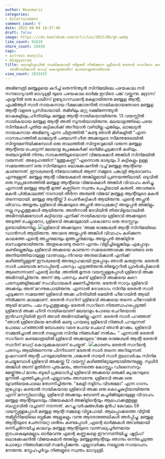 ```yaml
---
author: Beaumaris
categories:
- Entertainment
comment_count: 0
date: 2022-08-04 16:57:40
draft: false
image: https://cdn.boolokam.com/articles/2022/08/gh.webp
like_count: 91619
share_count: 18430
tags:
- actress manjula
- bhagyasree
title: ബോളിവുഡിൽ നായികയായി തിളങ്ങി നിൽക്കുന്ന ശ്രീദേവി ഭരതൻ സാറിനെ കണ്ടമാത്രയിൽ ദേവരാഗത്തിൽ
  അഭിനയിക്കാൻ ഡേറ്റ് കൊടുത്തതിന് കാരണമുണ്ടായിരുന്നു
view_count: 1832425
---
```


അഭിനേത്രി മഞ്ജുളയെ കുറിച്ച് തെന്നിന്ത്യന്‍ സിനിമയിലെ പഴയകാല നടി സൗഭാഗ്യവതി ഭാഗ്യശ്രീ യുടെ പഴയകാല ഓർമ്മ ഇവിടെ പങ്ക് വയ്ക്കുന്നു. മദ്രാസ് എഗ്മൂറിൽ ഒരു പോലീസ് ഉദ്യോഗസ്ഥന്റെ മകളായിരുന്നു മഞ്ജുള ആന്റി, എംജിആർ സാർ നായകനായ റിക്ഷാക്കാരനിൽ നായികയായതോടെ മഞ്ജുള ആന്റി വളരെ പ്രസിദ്ധയായി. തമിഴിലും മറ്റു ദക്ഷിണേന്ത്യൻ ഭാഷകളിലും,ഹിന്ദിയിലും മഞ്ജുള ആന്റി നായികയായിരുന്നു. 13 വയസ്സിൽ നായികയായ മഞ്ജുള ആന്റി അതി സുന്ദരിയായിരുന്നു. മലയാളത്തിലെ പഴയ സിനിമകൾ പുതിയ കുട്ടികൾക്ക് അറിയാൻ വഴിയില്ല എങ്കിലും, ലാലേട്ടൻ നായകനായ അഭിമന്യു എന്ന ചിത്രത്തിൽ "കണ്ടു ഞാൻ മിഴികളിൽ "എന്ന ഗാനരംഗത്തിൽ ലാലേട്ടൻ പഞ്ചാഗ്നി ഗീത അക്കയുടെ സീമന്തരേഖയിൽ സിന്ദൂരമണിയിക്കുമ്പോൾ ഒരു താലത്തിൽ സിന്ദൂരവുമായി വരുന്ന മഞ്ജുള ആന്റിയെ പെട്ടെന്ന് മലയാള പ്രേക്ഷകർക്ക് ഓർമിച്ചെടുക്കാൻ കഴിയും. തഞ്ചാവൂരിൽ നിന്നും നാടകത്തിലൂടെയാണ് വിജയകുമാർ അങ്കിൾ സിനിമയിൽ വരുന്നത്. അദ്ദേഹത്തിന് "മുത്തുകണ്ണ് "എന്നൊരു ഭാര്യയും 3 കുട്ടികളും ഉള്ള സമയത്താണ് ഒരു സിനിമയുടെ ലൊക്കേഷനിൽ വച്ച് മഞ്ജുള ആന്റിയെ കാണുന്നത്. ഈശ്വരന്റെ നിയോഗങ്ങൾ ആണ് നമ്മുടെ പങ്കാളി ആരാവണം എന്നുള്ളത്. മഞ്ജുള ആന്റി വിജയകുമാർ അങ്കിളുമായി പ്രണയത്തിലായി. ഒടുവിൽ ഒരു സുപ്രഭാതത്തിൽ മഞ്ജുള ആന്റിയെ വിജയകുമാർ അങ്കിൾ വിവാഹം കഴിച്ചു. എന്നാൽ മഞ്ജുള ആന്റി മുത്ത് കണ്ണിനെ സ്വന്തം ചേച്ചിയായി കരുതി. അവരുടെ മകൻ പിൽകാലത്ത് നടനായി തീർന്ന അരുൺ വിജയ് മഞ്ജുള ആന്റിയുടെ മകൻ തന്നെയായി. മഞ്ജുള ആന്റിയ്ക്ക് 3 പെൺകുട്ടികൾ ആയിരുന്നു. എന്റെ അച്ഛൻ ശിവറാം അയ്യരും ശ്രീദേവി അക്കയുടെ അച്ഛൻ അഡ്വക്കേറ്റ് അയ്യപ്പൻ അങ്കിളും നല്ല സുഹൃത്തുക്കൾ ആയിരുന്നു. അതിനാൽ ദേവിയിൻ തിരുവിളയാടലിൽ അഭിനയിക്കുമ്പോൾ കുട്ടിയായ എനിക്ക് നായികയായ ശ്രീദേവി അക്കയുടെ അടുത്ത് ചെല്ലാനോ, ശ്രീദേവി അക്കയുമായി പഴകാനോ ഒരു തടസ്സവും ഉണ്ടായിരുന്നില്ല. ![](https://cdn.boolokam.com/articles/2022/08/gh.webp)ശ്രീദേവി അക്കയുടെ 'അമ്മ രാജേശ്വരി ആന്റി സിനിമയിലെ ഡാൻസർ ആയിരുന്നു. അവരെ അയ്യപ്പൻ അങ്കിൾ വിവാഹം കഴിക്കുന്ന കാലത്തേ എന്റെ അച്ഛനുമായും മുത്തച്ഛനുമായും അയ്യപ്പൻ അങ്കിളിനു ബന്ധമുണ്ടായിരുന്നു. അതുകൊണ്ടു തന്നെ എന്നും വിളിച്ചില്ലെങ്കിലും എപ്പോഴും കണ്ടില്ലെങ്കിലും ശ്രീദേവി അക്കയെ കാണുന്ന സമയത്തൊക്കെ അവരുടെ ഒരു അനിയത്തിയായുള്ള വാത്സല്യം നിറയെ അനുഭവിക്കാൻ എനിക്ക് കഴിഞ്ഞിട്ടുള്ളത് ഈശ്വരന്റെ അനുഗ്രഹമായി ഇപ്പോഴും ഞാൻ കരുതുന്നു. ഭരതൻ സാർ പണ്ടൊരു സോപ്പിന്റെ പരസ്യം എടുത്തിരുന്നു.തിയ്യേറ്ററിൽ പ്രദർശിപ്പിക്കാൻ ആണെന്നാണ് എന്റെ ഓർമ .അതിൽ മൂന്നര വയസ്സുള്ളപ്പോൾ ശ്രീദേവി അക്ക അഭിനയിച്ചിരുന്നു. അന്ന് ആ പരസ്യം കണ്ട് ശ്രീദേവി അക്കയെ കുറെ പരസ്യങ്ങളിലേക്ക് സംവിധായകർ ക്ഷണിച്ചിരുന്നു. ഭരതൻ സാറും ശ്രീദേവി അക്കയും അത് മറന്നുപോയിരുന്നു. എന്നാൽ ദേവരാഗം സിനിമ ഭരതൻ സാർ എടുക്കുന്ന സമയത്ത് ശ്രീദേവി അക്ക ഹിന്ദിയിൽ മെയിൻ ഹീറോയിൻ ആയി നിൽക്കുന്ന കാലമാണ്. ഭരതൻ സാറിന് ശ്രീദേവി അക്കയെ തന്നെ ഹീറോയിൻ ആയി വേണം. പല സുഹൃത്തുക്കളും ഭരതൻ സാറിനെ നിരുത്സാഹപ്പെടുത്തി ശ്രീദേവി അക്ക ഹിന്ദി നായികയാണ് മലയാളം പോലെ ചെറിയൊരു ഇൻഡസ്ട്രിയിൽ ഇനി അവർ അഭിനയിക്കില്ല എന്ന്. ഭരതൻ സാർ പറഞ്ഞത് "ഞാൻ ശ്രീദേവിയെ നേരിൽ കണ്ടു പറയട്ടെ ശ്രീദേവി നിങ്ങൾ പറയുന്നത് പോലെ പറഞ്ഞാൽ ബോംബെ വരെ പോയ ചെലവ് ഞാൻ മറക്കും. ശ്രീദേവി സമ്മതിച്ചാൽ ഞാൻ നല്ലൊരു സിനിമ നിങ്ങൾക്ക് നൽകും. " എന്നാൽ ഭരതൻ സാറിനെ കണ്ടമാത്രയിൽ ശ്രീദേവി അക്കയുടെ 'അമ്മ രാജേശ്വരി ആന്റി ഭരതൻ സാറിന് ഡേറ്റ് കൊടുക്കുകയാണ് ചെയ്തത് . ![](https://cdn.boolokam.com/articles/2022/08/fghhhh.jpg)കാരണം ഭരതൻ സാറിന്റെ പരസ്യം ആയിരുന്നെന്നു പിന്നീടാണ് ഭരതൻ സാർ തന്നെ അറിയുന്നത്. ഉഷാറാണി ആന്റി പറയുമായിരുന്നു ,ശങ്കരൻ നായർ സാർ തുലാവർഷം സിനിമ ചെയ്യുമ്പോൾ ശ്രീദേവി അക്കയ്ക്കു 12 വയസ്സ് കഴിഞ്ഞിട്ടേയുണ്ടായിരുന്നുള്ളൂ. സുധീർ അങ്കിൾ അന്ന് മുതിർന്ന പുരുഷനും, അന്നത്തെ കോസ്റ്റ്യൂം ഡിസൈനറും മേയ്ക്ക്അപ് മാനും ബുദ്ധി പ്രയോഗിച്ച് ശ്രീദേവി അക്കയെ ഒരുക്കി ക്യാമറയുടെ മുന്നിൽ എത്തിച്ചപ്പോൾ എല്ലാവരും അമ്പരന്നു. ശ്രീദേവി അക്ക ഒരു യുവതിയെപോലെ തോന്നിച്ചിരുന്നു. "കേളി നളിനം വിടരുമോ" എന്ന ഗാനം ഇപ്പോഴും കണ്ടാൽ നായികയായ ശ്രീദേവി അക്ക ഒരു കൊച്ചുകുട്ടിയായിരുന്നു എന്ന് മനസ്സിലാവില്ല. ശ്രീദേവി അക്കയും ബോണി കപൂർജിയുമായുള്ള വിവാഹം മഞ്ജുള ആന്റിയുടെയും വിജയകുമാർ അങ്കിളിന്റെയും ആലപാക്കത്തുള്ള ബംഗ്ലാവിൽ വച്ചാണ് നടന്നത്. കുറച്ചു വർഷങ്ങൾക്കു മുൻപ് കേവലം 59 വയസ്സുള്ളപ്പോൾ മഞ്ജുള ആന്റി നമ്മളെ വിട്ടുപോയി. ആലപ്പാക്കത്തെ വീട്ടിൽ തമിഴ്സിനിമയിലെ ഒട്ടുമിക്ക ആളുകളും വന്നു ആദരാജ്ഞലികൾ അർപ്പിച്ചു. മഞ്ജുള ആന്റിയുടെ ചേതനയറ്റ ശരീരം കണ്ടപ്പോൾ ,എന്റെ ഓർമ്മകൾ അവരുമായി ഒന്നിച്ചഭിനയിച്ച കാലവും മഞ്ജുള ആന്റിയുടെ വാത്സല്യപൂർണമായ ഇടപഴകലുമെല്ലാം ഓർമവന്നു എന്റെ കണ്ണുകളെ ഈറനണിയിച്ചു. ഷൂട്ടിംഗ് ലൊക്കേഷനിൽ വിജയകുമാർ അങ്കിളും മഞ്ജുളആന്റിയും ഞാനും ഒന്നിച്ചെടുത്ത ഫോട്ടോ നിങ്ങൾക്കായി സമർപ്പിക്കുന്നു. എല്ലാവർക്കും നല്ലൊരു സായാഹ്നം നേരുന്നു. സ്നേഹപൂർവ്വം നിങ്ങളുടെ സ്വന്തം ഭാഗ്യശ്രീ.